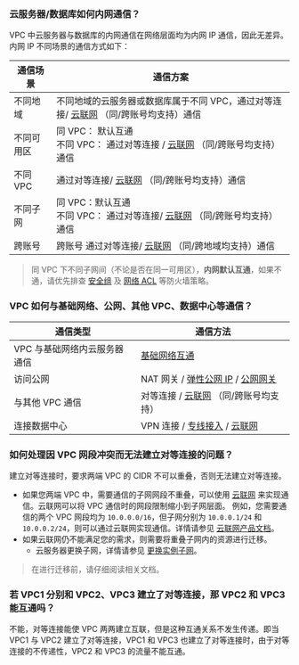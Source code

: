 ### 云服务器/数据库如何内网通信？
VPC 中云服务器与数据库的内网通信在网络层面均为内网 IP 通信，因此无差异。内网 IP 不同场景的通信方式如下：

| 通信场景 | 通信方案 |
|---------------|------------|
| 不同地域 | 不同地域的云服务器或数据库属于不同 VPC，通过对等连接/ [云联网](https://intl.cloud.tencent.com/document/product/1003/30056) （同/跨账号均支持）通信 |
| 不同可用区 | 同 VPC： 默认互通<br>不同 VPC： 通过对等连接 / [云联网](https://intl.cloud.tencent.com/document/product/1003/30056) （同/跨账号均支持）通信 |
| 不同VPC | 通过对等连接/ [云联网](https://intl.cloud.tencent.com/document/product/1003/30056) （同/跨账号均支持）通信 |
| 不同子网 | 同 VPC：默认互通<br>不同 VPC： 通过对等连接/ [云联网](https://intl.cloud.tencent.com/document/product/1003/30056) （同/跨账号均支持）通信 |
| 跨账号 | 跨账号 通过对等连接/ [云联网](https://intl.cloud.tencent.com/document/product/1003/30056) （同/跨地域均支持）通信 |

>同 VPC 下不同子网间（不论是否在同一可用区），**内网默认互通**，如果不通，请优先排查 [安全组](http://intl.cloud.tencent.com/document/product/213/12452) 及 [网络 ACL](https://intl.cloud.tencent.com/document/product/215/5132) 等防火墙策略。

### VPC 如何与基础网络、公网、其他 VPC、数据中心等通信？
| 通信类型 | 通信方法 |
|---------------|------------|
| VPC 与基础网络内云服务器通信 | [基础网络互通](https://intl.cloud.tencent.com/document/product/215/5002)|
| 访问公网 | NAT 网关 / [弹性公网 IP](https://intl.cloud.tencent.com/document/product/215/4958) / [公网网关](https://intl.cloud.tencent.com/document/product/215/4972) |
| 与其他 VPC 通信 | 对等连接 / [云联网](https://intl.cloud.tencent.com/document/product/1003) （同/跨账号均支持） |
| 连接数据中心 | VPN 连接 / [专线接入](https://intl.cloud.tencent.com/document/product/216) / [云联网](https://intl.cloud.tencent.com/document/product/1003) |


### 如何处理因 VPC 网段冲突而无法建立对等连接的问题？
建立对等连接时，要求两端 VPC 的 CIDR 不可以重叠，否则无法建立对等连接。

- 如果您两端 VPC 中，需要通信的子网网段不重叠，可以使用 [云联网](https://intl.cloud.tencent.com/product/ccn) 来实现通信。云联网可以将 VPC 通信时的网段限制缩小到子网层面。
例如，您需要通信的两个 VPC 网段均为 `10.0.0.0/16`，但子网分别为 `10.0.0.1/24` 和 `10.0.0.2/24`，则可以通过云联网实现通信。详情请参见 [云联网产品文档](https://intl.cloud.tencent.com/document/product/1003)。
- 如果云联网仍不能满足您的需求，则需要将重叠子网内的资源进行迁移。
    - 云服务器更换子网，详情请参见 [更换实例子网](http://intl.cloud.tencent.com/document/product/213/16565)。
    
 >在进行迁移前，请仔细阅读相关文档。

### 若 VPC1 分别和 VPC2、VPC3 建立了对等连接，那 VPC2 和 VPC3 能互通吗？
不能，对等连接能使 VPC 两两建立互联，但是这种互通关系不发生传递。即当 VPC1 与 VPC2 建立了对等连接，VPC1 和 VPC3 也建立了对等连接时，由于对等连接的不传递性，VPC2 和 VPC3 的流量不能互通。

